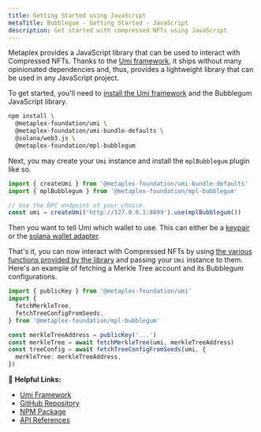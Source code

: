```yaml
---
title: Getting Started using JavaScript
metaTitle: Bubblegum - Getting Started - JavaScript
description: Get started with compressed NFTs using JavaScript
---
```


Metaplex provides a JavaScript library that can be used to interact with Compressed NFTs. Thanks to the [Umi framework](https://github.com/metaplex-foundation/umi), it ships without many opinionated dependencies and, thus, provides a lightweight library that can be used in any JavaScript project.

To get started, you'll need to [install the Umi framework](https://github.com/metaplex-foundation/umi/blob/main/docs/installation.md) and the Bubblegum JavaScript library.

```sh
npm install \
  @metaplex-foundation/umi \
  @metaplex-foundation/umi-bundle-defaults \
  @solana/web3.js \
  @metaplex-foundation/mpl-bubblegum
```

Next, you may create your `Umi` instance and install the `mplBubblegum` plugin like so.

```ts
import { createUmi } from '@metaplex-foundation/umi-bundle-defaults'
import { mplBubblegum } from '@metaplex-foundation/mpl-bubblegum'

// Use the RPC endpoint of your choice.
const umi = createUmi('http://127.0.0.1:8899').use(mplBubblegum())
```

Then you want to tell Umi which wallet to use. This can either be a [keypair](/umi/connecting-to-umi#connecting-w-a-secret-key) or the [solana wallet adapter](/umi/connecting-to-umi#connecting-w-wallet-adapter).


That's it, you can now interact with Compressed NFTs by using [the various functions provided by the library](https://mpl-bubblegum.typedoc.metaplex.com/) and passing your `Umi` instance to them. Here's an example of fetching a Merkle Tree account and its Bubblegum configurations.

```ts
import { publicKey } from '@metaplex-foundation/umi'
import {
  fetchMerkleTree,
  fetchTreeConfigFromSeeds,
} from '@metaplex-foundation/mpl-bubblegum'

const merkleTreeAddress = publicKey('...')
const merkleTree = await fetchMerkleTree(umi, merkleTreeAddress)
const treeConfig = await fetchTreeConfigFromSeeds(umi, {
  merkleTree: merkleTreeAddress,
})
```

🔗 **Helpful Links:**

- [Umi Framework](https://github.com/metaplex-foundation/umi)
- [GitHub Repository](https://github.com/metaplex-foundation/mpl-bubblegum)
- [NPM Package](https://www.npmjs.com/package/@metaplex-foundation/mpl-bubblegum)
- [API References](https://mpl-bubblegum.typedoc.metaplex.com/)
